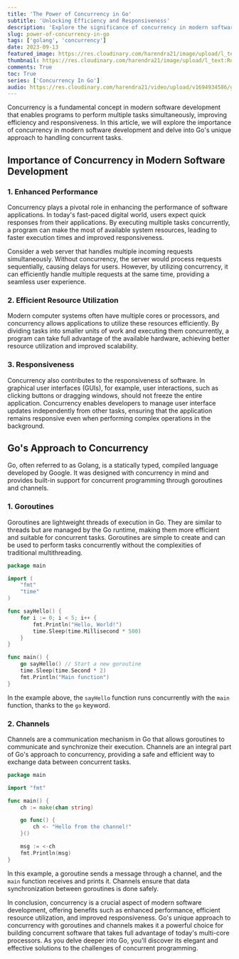 ```yaml
---
title: 'The Power of Concurrency in Go'
subtitle: 'Unlocking Efficiency and Responsiveness'
description: 'Explore the significance of concurrency in modern software development and discover how Go's innovative approach with goroutines and channels revolutionizes concurrent programming.'
slug: power-of-concurrency-in-go
tags: ['golang', 'concurrency']
date: 2023-09-13
featured_image: https://res.cloudinary.com/harendra21/image/upload/l_text:Roboto_50_bold:The%20Power%20of%20Concurrency%20in%20Go,co_rgb:fff/golangwithexample/bg_bczwj8.png
thumbnail: https://res.cloudinary.com/harendra21/image/upload/l_text:Roboto_50_bold:The%20Power%20of%20Concurrency%20in%20Go,co_rgb:fff/golangwithexample/bg_bczwj8.png
comments: True
toc: True
series: ['Concurrency In Go']
audio: https://res.cloudinary.com/harendra21/video/upload/v1694934586/golangwithexample/The_Power_of_Concurrency_in_Go_ofmlxm.wav
---
```


Concurrency is a fundamental concept in modern software development that enables programs to perform multiple tasks simultaneously, improving efficiency and responsiveness. In this article, we will explore the importance of concurrency in modern software development and delve into Go's unique approach to handling concurrent tasks.

## Importance of Concurrency in Modern Software Development

### 1. Enhanced Performance

Concurrency plays a pivotal role in enhancing the performance of software applications. In today's fast-paced digital world, users expect quick responses from their applications. By executing multiple tasks concurrently, a program can make the most of available system resources, leading to faster execution times and improved responsiveness.

Consider a web server that handles multiple incoming requests simultaneously. Without concurrency, the server would process requests sequentially, causing delays for users. However, by utilizing concurrency, it can efficiently handle multiple requests at the same time, providing a seamless user experience.

### 2. Efficient Resource Utilization

Modern computer systems often have multiple cores or processors, and concurrency allows applications to utilize these resources efficiently. By dividing tasks into smaller units of work and executing them concurrently, a program can take full advantage of the available hardware, achieving better resource utilization and improved scalability.

### 3. Responsiveness

Concurrency also contributes to the responsiveness of software. In graphical user interfaces (GUIs), for example, user interactions, such as clicking buttons or dragging windows, should not freeze the entire application. Concurrency enables developers to manage user interface updates independently from other tasks, ensuring that the application remains responsive even when performing complex operations in the background.

## Go's Approach to Concurrency

Go, often referred to as Golang, is a statically typed, compiled language developed by Google. It was designed with concurrency in mind and provides built-in support for concurrent programming through goroutines and channels.

### 1. Goroutines

Goroutines are lightweight threads of execution in Go. They are similar to threads but are managed by the Go runtime, making them more efficient and suitable for concurrent tasks. Goroutines are simple to create and can be used to perform tasks concurrently without the complexities of traditional multithreading.

```go
package main

import (
	"fmt"
	"time"
)

func sayHello() {
	for i := 0; i < 5; i++ {
		fmt.Println("Hello, World!")
		time.Sleep(time.Millisecond * 500)
	}
}

func main() {
	go sayHello() // Start a new goroutine
	time.Sleep(time.Second * 2)
	fmt.Println("Main function")
}
```

In the example above, the `sayHello` function runs concurrently with the `main` function, thanks to the `go` keyword.

### 2. Channels

Channels are a communication mechanism in Go that allows goroutines to communicate and synchronize their execution. Channels are an integral part of Go's approach to concurrency, providing a safe and efficient way to exchange data between concurrent tasks.

```go
package main

import "fmt"

func main() {
	ch := make(chan string)

	go func() {
		ch <- "Hello from the channel!"
	}()

	msg := <-ch
	fmt.Println(msg)
}
```

In this example, a goroutine sends a message through a channel, and the `main` function receives and prints it. Channels ensure that data synchronization between goroutines is done safely.

In conclusion, concurrency is a crucial aspect of modern software development, offering benefits such as enhanced performance, efficient resource utilization, and improved responsiveness. Go's unique approach to concurrency with goroutines and channels makes it a powerful choice for building concurrent software that takes full advantage of today's multi-core processors. As you delve deeper into Go, you'll discover its elegant and effective solutions to the challenges of concurrent programming.